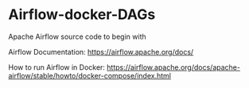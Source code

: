 # Airflow-docker-DAGs
Apache Airflow source code to begin with

Airflow Documentation:
https://airflow.apache.org/docs/

How to run Airflow in Docker:
https://airflow.apache.org/docs/apache-airflow/stable/howto/docker-compose/index.html
